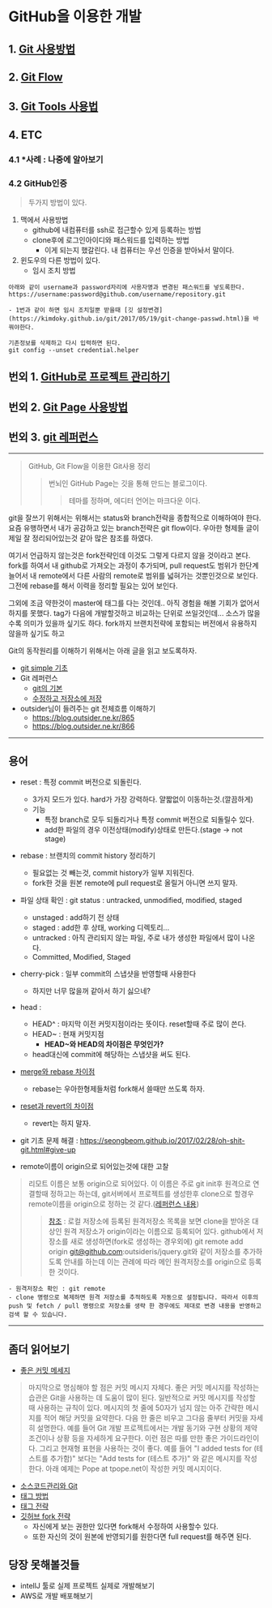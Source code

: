 # GitHub을 이용한 개발

## 1. [Git 사용방법](git_use.md)
## 2. [Git Flow](git_flow.md)
## 3. [Git Tools 사용법](git_tools.md)
## 4. ETC
### 4.1 *사례 : 나중에 알아보기
### 4.2 GitHub인증
> 두가지 방법이 있다.
1. 맥에서 사용방법
    - github에 내컴퓨터를 ssh로 접근할수 있게 등록하는 방법
    - clone후에 로그인아이디와 패스워드를 입력하는 방법
        - 이게 되는지 했갈린다. 내 컴퓨터는 우선 인증을 받아놔서 말이다.
2. 윈도우의 다른 방법이 있다.
    - 임시 조치 방법
```
아래와 같이 username과 password자리에 사용자명과 변경된 패스워드를 넣도록한다.
https://username:password@github.com/username/repository.git
```
    - 1번과 같이 하면 임시 조치일뿐 받을때 [깃 설정변경](https://kimdoky.github.io/git/2017/05/19/git-change-passwd.html)을 바꿔야한다.
```
기존정보를 삭제하고 다시 입력하면 된다.
git config --unset credential.helper
```

## 번외 1. [GitHub로 프로젝트 관리하기](./github/github_issueManager.md)
## 번외 2. [Git Page 사용방법](./github/github_page.md)
## 번외 3. [git 레퍼런스](https://git-scm.com/book/ko/v2)



---

> GitHub, Git Flow을 이용한 Git사용 정리
>> 번뇌인 GitHub Page는 깃을 통해 만드는 블로그이다.
>>> 테마를 정하며, 에디터 언어는 마크다운 이다.

git을 잘쓰기 위해서는 위해서는 status와 branch전략을 종합적으로 이해하여야 한다. 
요즘 유행하면서 내가 공감하고 있는  branch전략은 git flow이다.
우아한 형제들 글이 제일 잘 정리되어있는것 같아 많은 참조를 하였다.

여기서 언급하지 않는것은 fork전략인데 이것도 그렇게 다르지 않을 것이라고 본다. fork를 하여서 내 github로 가져오는 과정이 추가되며, pull request도 범위가 한단계 늘어서 내 remote에서 다른 사람의 remote로 범위를 넓혀가는 것뿐인것으로 보인다. 그전에 rebase를 해서 이력을 정리할 필요는 있어 보인다.

그외에 조금 약한것이 master에 태그를 다는 것인데.. 아직 경험을 해볼 기회가 없어서 하지를 못했다. tag가 다음에 개발할것하고 비교하는 단위로 쓰일것인데... 소스가 많을수록 의미가 있을까 싶기도 하다. fork까지 브랜치전략에 포함되는 버전에서 유용하지 않을까 싶기도 하고

Git의 동작원리를 이해하기 위해서는 아래 글을 읽고 보도록하자.

* [git simple 기초](https://rogerdudler.github.io/git-guide/index.ko.html)
* Git 레퍼런스 
    * [git의 기본](https://git-scm.com/book/ko/v1/%EC%8B%9C%EC%9E%91%ED%95%98%EA%B8%B0-Git-%EA%B8%B0%EC%B4%88)
    * [수정하고 저장소에 저장](https://git-scm.com/book/ko/v1/Git%EC%9D%98-%EA%B8%B0%EC%B4%88-%EC%88%98%EC%A0%95%ED%95%98%EA%B3%A0-%EC%A0%80%EC%9E%A5%EC%86%8C%EC%97%90-%EC%A0%80%EC%9E%A5%ED%95%98%EA%B8%B0)
* outsider님이 들려주는 git 전체흐름 이해하기
    - https://blog.outsider.ne.kr/865
    - https://blog.outsider.ne.kr/866

---
## 용어

* reset : 특정 commit 버전으로 되돌린다. 
	- 3가지 모드가 있다. hard가 가장 강력하다. 얄짧없이 이동하는것.(깔끔하게)
    - 기능
        - 특정 branch로 모두 되돌리거나 특정 commit 버전으로 되돌릴수 있다.
        - add한 파일의 경우 이전상태(modify)상태로 만든다.(stage -> not stage)
* rebase : 브랜치의 commit history 정리하기
	- 필요없는 것 빼는것, commit history가 일부 지워진다.
    - fork한 것을 원본 remote에 pull request로 올릴거 아니면 쓰지 말자.
* 파일 상태 확인 : git status : untracked, unmodified, modified, staged	    
    * unstaged : add하기 전 상태
    * staged : add한 후 상태, working 디렉토리...
    * untracked : 아직 관리되지 않는 파일, 주로 내가 생성한 파일에서 많이 나온다.
    * Committed, Modified, Staged
* cherry-pick : 일부 commit의 스냅샷을 반영할때 사용한다
    * 하지만 너무 많을꺼 같아서 하기 싫으네?
* head : 
	- HEAD^ : 마지막 이전 커밋지점이라는 뜻이다. reset할때 주로 많이 쓴다.
	- HEAD~ : 현재 커밋지점
        - **HEAD~와 HEAD의 차이점은 무엇인가?**
	- head대신에 commit에 해당하는 스냅샷을 써도 된다.
* [merge와 rebase 차이점](https://blog.outsider.ne.kr/666)
    - rebase는 우아한형제들처럼 fork해서 쓸때만 쓰도록 하자.
* [reset과 revert의 차이점](https://www.devpools.kr/2017/02/05/%EC%B4%88%EB%B3%B4%EC%9A%A9-git-%EB%90%98%EB%8F%8C%EB%A6%AC%EA%B8%B0-reset-revert/)
    - revert는 하지 말자.
* git 기초 문제 해결 : https://seongbeom.github.io/2017/02/28/oh-shit-git.html#give-up


* remote이름이 origin으로 되어있는것에 대한 고찰
> 리모트 이름은 보통 origin으로 되어있다. 이 이름은 주로 git init후 원격으로 연결할때 정하고는 하는데, git서버에서 프로젝트를 생성한후 clone으로 할경우 remote이름을 origin으로 정하는 것 같다.([레퍼런스 내용](https://git-scm.com/book/ko/v1/Git%EC%9D%98-%EA%B8%B0%EC%B4%88-%EB%A6%AC%EB%AA%A8%ED%8A%B8-%EC%A0%80%EC%9E%A5%EC%86%8C))
>> [참조](https://blog.outsider.ne.kr/866) : 로컬 저장소에 등록된 원격저장소 목록을 보면 clone을 받아온 대상인 원격 저장소가 origin이라는 이름으로 등록되어 있다. github에서 저장소를 새로 생성하면(fork로 생성하는 경우외에) git remote add origin git@github.com:outsideris/jquery.git와 같이 저장소를 추가하도록 안내를 하는데 이는 관례에 따라 메인 원격저장소를 origin으로 등록한 것이다.

	- 원격저장소 확인 : git remote
	- clone 명령으로 복제하면 원격 저장소를 추적하도록 자동으로 설정됩니다. 따라서 이후의 push 및 fetch / pull 명령으로 저장소를 생략 한 경우에도 제대로 변경 내용을 반영하고 검색 할 수 있습니다.


---
## 좀더 읽어보기

* [좋은 커밋 메세지](https://git-scm.com/book/ko/v1/%EB%B6%84%EC%82%B0-%ED%99%98%EA%B2%BD%EC%97%90%EC%84%9C%EC%9D%98-Git-%ED%94%84%EB%A1%9C%EC%A0%9D%ED%8A%B8%EC%97%90-%EA%B8%B0%EC%97%AC%ED%95%98%EA%B8%B0) 
> 마지막으로 명심해야 할 점은 커밋 메시지 자체다. 좋은 커밋 메시지를 작성하는 습관은 Git을 사용하는 데 도움이 많이 된다. 일반적으로 커밋 메시지를 작성할 때 사용하는 규칙이 있다. 메시지의 첫 줄에 50자가 넘지 않는 아주 간략한 메시지를 적어 해당 커밋을 요약한다. 다음 한 줄은 비우고 그다음 줄부터 커밋을 자세히 설명한다. 예를 들어 Git 개발 프로젝트에서는 개발 동기와 구현 상황의 제약조건이나 상황 등을 자세하게 요구한다. 이런 점은 따를 만한 좋은 가이드라인이다. 그리고 현재형 표현을 사용하는 것이 좋다. 예를 들어 "I added tests for (테스트를 추가함)" 보다는 "Add tests for (테스트 추가)" 와 같은 메시지를 작성한다. 아래 예제는 Pope at tpope.net이 작성한 커밋 메시지이다.
* [소스코드관리와 Git](https://blog.naver.com/manhwamani/220571967289)
* [태그 방법](https://git-scm.com/book/ko/v1/Git%EC%9D%98-%EA%B8%B0%EC%B4%88-%ED%83%9C%EA%B7%B8)
* [태그 전략](https://git-scm.com/book/ko/v1/%EB%B6%84%EC%82%B0-%ED%99%98%EA%B2%BD%EC%97%90%EC%84%9C%EC%9D%98-Git-%ED%94%84%EB%A1%9C%EC%A0%9D%ED%8A%B8-%EC%9A%B4%EC%98%81%ED%95%98%EA%B8%B0) 
* [깃허브 fork 전략](https://git-scm.com/book/ko/v1/Git-%EC%84%9C%EB%B2%84-Hosted-Git)
	- 자신에게 보는 권한만 있다면 fork해서 수정하여 사용할수 있다.
	- 또한 자신의 것이 원본에 반영되기를 원한다면 full request를 해주면 된다.

## 당장 못해볼것들
* intellJ 툴로 실제 프로젝트 실제로 개발해보기
* AWS로 개발 배포해보기
